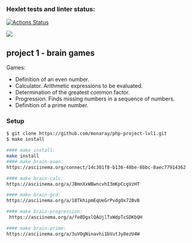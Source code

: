 ### Hexlet tests and linter status:
[![Actions Status](https://github.com/aabelyaev/php-project-45/actions/workflows/hexlet-check.yml/badge.svg)](https://github.com/aabelyaev/php-project-45/actions)

<a href="https://codeclimate.com/github/aabelyaev/php-project-45/maintainability"><img src="https://api.codeclimate.com/v1/badges/c63ee6002724df9772b3/maintainability" /></a>

## project 1 - brain games
Games:
* Definition of an even number.
* Calculator. Arithmetic expressions to be evaluated.
* Determination of the greatest common factor.
* Progression. Finds missing numbers in a sequence of numbers.
* Definition of a prime number.

### Setup
```sh
$ git clone https://github.com/monaray/php-project-lvl1.git
$ make install

#### make install:
make install
#### make brain-even:
https://asciinema.org/connect/14c301f8-b136-48be-8bbc-8aec77914362

#### make brain-calc:
https://asciinema.org/a/JBmnXxWBwncvhI3mKpCcgVzHT

#### make brain-gcd:
https://asciinema.org/a/18TkhipmEqUeGrPvdgOx72BvB

#### make brain-progression:
 https://asciinema.org/a/fe8DgxlQAUjlTxWdpTcSDKbQH

#### make brain-prime:
https://asciinema.org/a/3uVOgNinavhi1bVutJy8ezU4W